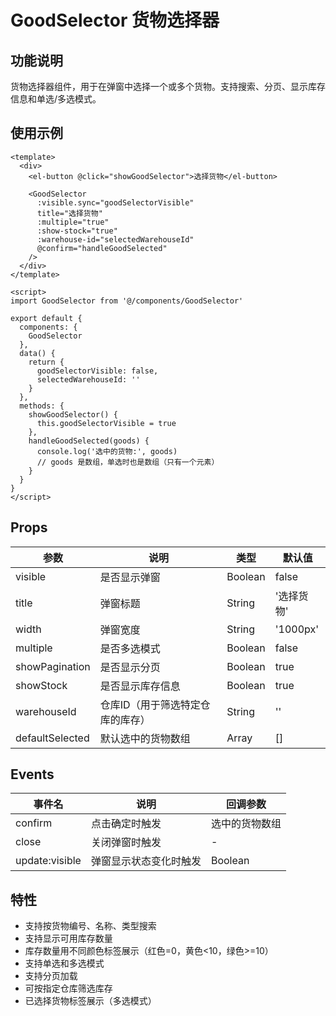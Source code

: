 # GoodSelector 货物选择器

## 功能说明

货物选择器组件，用于在弹窗中选择一个或多个货物。支持搜索、分页、显示库存信息和单选/多选模式。

## 使用示例

```vue
<template>
  <div>
    <el-button @click="showGoodSelector">选择货物</el-button>
    
    <GoodSelector
      :visible.sync="goodSelectorVisible"
      title="选择货物"
      :multiple="true"
      :show-stock="true"
      :warehouse-id="selectedWarehouseId"
      @confirm="handleGoodSelected"
    />
  </div>
</template>

<script>
import GoodSelector from '@/components/GoodSelector'

export default {
  components: {
    GoodSelector
  },
  data() {
    return {
      goodSelectorVisible: false,
      selectedWarehouseId: ''
    }
  },
  methods: {
    showGoodSelector() {
      this.goodSelectorVisible = true
    },
    handleGoodSelected(goods) {
      console.log('选中的货物:', goods)
      // goods 是数组，单选时也是数组（只有一个元素）
    }
  }
}
</script>
```

## Props

| 参数 | 说明 | 类型 | 默认值 |
|------|------|------|--------|
| visible | 是否显示弹窗 | Boolean | false |
| title | 弹窗标题 | String | '选择货物' |
| width | 弹窗宽度 | String | '1000px' |
| multiple | 是否多选模式 | Boolean | false |
| showPagination | 是否显示分页 | Boolean | true |
| showStock | 是否显示库存信息 | Boolean | true |
| warehouseId | 仓库ID（用于筛选特定仓库的库存） | String | '' |
| defaultSelected | 默认选中的货物数组 | Array | [] |

## Events

| 事件名 | 说明 | 回调参数 |
|--------|------|----------|
| confirm | 点击确定时触发 | 选中的货物数组 |
| close | 关闭弹窗时触发 | - |
| update:visible | 弹窗显示状态变化时触发 | Boolean |

## 特性

- 支持按货物编号、名称、类型搜索
- 支持显示可用库存数量
- 库存数量用不同颜色标签展示（红色=0，黄色<10，绿色>=10）
- 支持单选和多选模式
- 支持分页加载
- 可按指定仓库筛选库存
- 已选择货物标签展示（多选模式）


